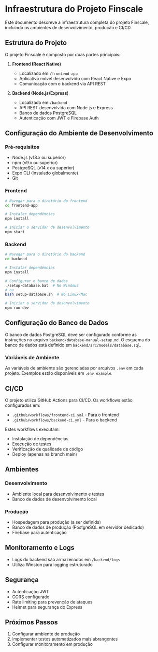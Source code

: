 # Infraestrutura do Projeto Finscale

Este documento descreve a infraestrutura completa do projeto Finscale, incluindo os ambientes de desenvolvimento, produção e CI/CD.

## Estrutura do Projeto

O projeto Finscale é composto por duas partes principais:

1. **Frontend (React Native)**
   - Localizado em `/frontend-app`
   - Aplicativo móvel desenvolvido com React Native e Expo
   - Comunicação com o backend via API REST

2. **Backend (Node.js/Express)**
   - Localizado em `/backend`
   - API REST desenvolvida com Node.js e Express
   - Banco de dados PostgreSQL
   - Autenticação com JWT e Firebase Auth

## Configuração do Ambiente de Desenvolvimento

### Pré-requisitos

- Node.js (v18.x ou superior)
- npm (v9.x ou superior)
- PostgreSQL (v14.x ou superior)
- Expo CLI (instalado globalmente)
- Git

### Frontend

```bash
# Navegar para o diretório do frontend
cd frontend-app

# Instalar dependências
npm install

# Iniciar o servidor de desenvolvimento
npm start
```

### Backend

```bash
# Navegar para o diretório do backend
cd backend

# Instalar dependências
npm install

# Configurar o banco de dados
./setup-database.bat  # No Windows
# ou
bash setup-database.sh  # No Linux/Mac

# Iniciar o servidor de desenvolvimento
npm run dev
```

## Configuração do Banco de Dados

O banco de dados PostgreSQL deve ser configurado conforme as instruções no arquivo `backend/database-manual-setup.md`. O esquema do banco de dados está definido em `backend/src/models/database.sql`.

### Variáveis de Ambiente

As variáveis de ambiente são gerenciadas por arquivos `.env` em cada projeto. Exemplos estão disponíveis em `.env.example`.

## CI/CD

O projeto utiliza GitHub Actions para CI/CD. Os workflows estão configurados em:

- `.github/workflows/frontend-ci.yml` - Para o frontend
- `.github/workflows/backend-ci.yml` - Para o backend

Estes workflows executam:
- Instalação de dependências
- Execução de testes
- Verificação de qualidade de código
- Deploy (apenas na branch main)

## Ambientes

### Desenvolvimento
- Ambiente local para desenvolvimento e testes
- Banco de dados de desenvolvimento local

### Produção
- Hospedagem para produção (a ser definida)
- Banco de dados de produção (PostgreSQL em servidor dedicado)
- Firebase para autenticação

## Monitoramento e Logs

- Logs do backend são armazenados em `/backend/logs`
- Utiliza Winston para logging estruturado

## Segurança

- Autenticação JWT
- CORS configurado
- Rate limiting para prevenção de ataques
- Helmet para segurança do Express

## Próximos Passos

1. Configurar ambiente de produção
2. Implementar testes automatizados mais abrangentes
3. Configurar monitoramento em produção 